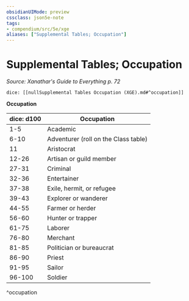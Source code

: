 ```yaml
---
obsidianUIMode: preview
cssclass: json5e-note
tags:
- compendium/src/5e/xge
aliases: ["Supplemental Tables; Occupation"]
---
```

# Supplemental Tables; Occupation
*Source: Xanathar's Guide to Everything p. 72* 

`dice: [[nullSupplemental Tables Occupation (XGE).md#^occupation]]`

**Occupation**

| dice: d100 | Occupation |
|------------|------------|
| 1-5 | Academic |
| 6-10 | Adventurer (roll on the Class table) |
| 11 | Aristocrat |
| 12-26 | Artisan or guild member |
| 27-31 | Criminal |
| 32-36 | Entertainer |
| 37-38 | Exile, hermit, or refugee |
| 39-43 | Explorer or wanderer |
| 44-55 | Farmer or herder |
| 56-60 | Hunter or trapper |
| 61-75 | Laborer |
| 76-80 | Merchant |
| 81-85 | Politician or bureaucrat |
| 86-90 | Priest |
| 91-95 | Sailor |
| 96-100 | Soldier |
^occupation